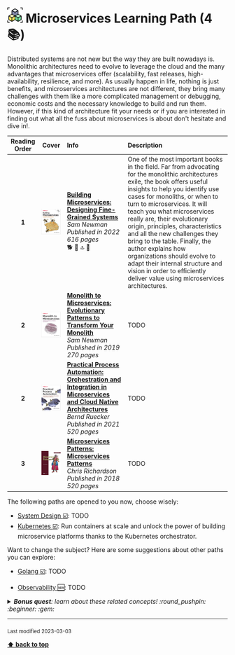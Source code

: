 [//]: # (Auto generated file from templates)

# <img height="35" src="/assets/paths/icons/microservices.png" alt="microservices" title="Microservices"/> Microservices Learning Path (4 :books:)

Distributed systems are not new but the way they are built nowadays is. Monolithic architectures need to evolve to leverage the cloud and the many advantages that microservices offer (scalability, fast releases, high-availability, resilience, and more). As usually happen in life, nothing is just benefits, and microservices architectures are not different, they bring many challenges with them like a more complicated management or debugging, economic costs and the necessary knowledge to build and run them. However, if this kind of architecture fit your needs or if you are interested in finding out what all the fuss about microservices is about don't hesitate and dive in!.

| Reading Order | Cover | Info | Description |
| :---: | :---: | :--- | :--- |
| **1** | ![img](/assets/books/covers/building-microservices.jpeg) | [**Building Microservices: Designing Fine-Grained Systems**](https://learning.oreilly.com/library/view/-/9781492034018/) <br> *Sam Newman* <br> *Published in 2022* <br> *616 pages* <br> :dog2: :green_book: :top: :bookmark: | One of the most important books in the field. Far from advocating for the monolithic architectures exile, the book offers useful insights to help you identify use cases for monoliths, or when to turn to microservices. It will teach you what microservices really are, their evolutionary origin, principles, characteristics and all the new challenges they bring to the table. Finally, the author explains how organizations should evolve to adapt their internal structure and vision in order to efficiently deliver value using microservices architectures. |
| **2** | ![img](/assets/books/covers/monolith-to-microservices.jpeg) | [**Monolith to Microservices: Evolutionary Patterns to Transform Your Monolith**](https://learning.oreilly.com/library/view/-/9781492047834/) <br> *Sam Newman* <br> *Published in 2019* <br> *270 pages* <br>  | TODO |
| **2** | ![img](/assets/books/covers/practical-process-automation.jpeg) | [**Practical Process Automation: Orchestration and Integration in Microservices and Cloud Native Architectures**](https://learning.oreilly.com/library/view/-/9781492061441/) <br> *Bernd Ruecker* <br> *Published in 2021* <br> *520 pages* <br>  | TODO |
| **3** | ![img](/assets/books/covers/microservices-patterns.jpeg) | [**Microservices Patterns: Microservices Patterns**](https://learning.oreilly.com/library/view/-/9781617294549/) <br> *Chris Richardson* <br> *Published in 2018* <br> *520 pages* <br>  | TODO |

The following paths are opened to you now, choose wisely:

- [System Design :ballot_box_with_check:](/content/learning-paths/system-design.md): TODO
- [Kubernetes :ballot_box_with_check:](/content/learning-paths/kubernetes.md): Run containers at scale and unlock the power of building microservice platforms thanks to the Kubernetes orchestrator.


Want to change the subject? Here are some suggestions about other paths you can explore:

- [Golang :ballot_box_with_check:](/content/learning-paths/golang.md): TODO

- [Observability :new:](/content/learning-paths/observability.md): TODO


<details><summary><i><b>Bonus quest</b>: learn about these related concepts! :round_pushpin: :beginner: :gem: </i></summary>
<p>

<sub>#distributed-systems #architecture #scalability #resilience #observability #kubernetes #lambda #faas</sub>

</p>
</details>

---
<sub>Last modified 2023-03-03</sub>

[**⬆ back to top**](#microservices-learning-path)
